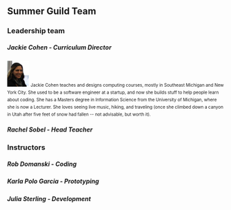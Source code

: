 ## Summer Guild Team

### Leadership team

##### Jackie Cohen - Curriculum Director
<img width='10%' height='10%' src="/imgs/mepic_crop2_headshot.png">
<font size="1">Jackie Cohen teaches and designs computing courses, mostly in Southeast Michigan and New York City. She used to be a software engineer at a startup, and now she builds stuff to help people learn about coding. She has a Masters degree in Information Science from the University of Michigan, where she is now a Lecturer. She loves seeing live music, hiking, and traveling (once she climbed down a canyon in Utah after five feet of snow had fallen -- not advisable, but worth it).</font>

##### Rachel Sobel - Head Teacher


### Instructors

##### Rob Domanski - Coding

##### Karla Polo Garcia - Prototyping

##### Julia Sterling - Development
